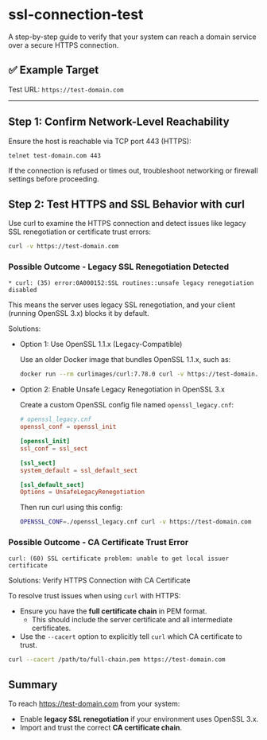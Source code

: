 # ssl-connection-test

A step-by-step guide to verify that your system can reach a domain service over a secure HTTPS connection.

## ✅ Example Target

Test URL: `https://test-domain.com`

---

## Step 1: Confirm Network-Level Reachability

Ensure the host is reachable via TCP port 443 (HTTPS):

```sh
telnet test-domain.com 443
```

If the connection is refused or times out, troubleshoot networking or firewall settings before proceeding.

## Step 2: Test HTTPS and SSL Behavior with curl

Use curl to examine the HTTPS connection and detect issues like legacy SSL renegotiation or certificate trust errors:

 ```sh
 curl -v https://test-domain.com
 ```

### Possible Outcome - Legacy SSL Renegotiation Detected

```msg
* curl: (35) error:0A000152:SSL routines::unsafe legacy renegotiation disabled
```
This means the server uses legacy SSL renegotiation, and your client (running OpenSSL 3.x) blocks it by default.

Solutions:

- Option 1: Use OpenSSL 1.1.x (Legacy-Compatible)

   Use an older Docker image that bundles OpenSSL 1.1.x, such as:

   ```sh 
   docker run --rm curlimages/curl:7.78.0 curl -v https://test-domain.com
   ```

- Option 2: Enable Unsafe Legacy Renegotiation in OpenSSL 3.x

   Create a custom OpenSSL config file named `openssl_legacy.cnf`:
   ```conf
   # openssl_legacy.cnf
   openssl_conf = openssl_init
   
   [openssl_init]
   ssl_conf = ssl_sect
   
   [ssl_sect]
   system_default = ssl_default_sect
   
   [ssl_default_sect]
   Options = UnsafeLegacyRenegotiation
   ```
   
   Then run curl using this config:
   ```sh
   OPENSSL_CONF=./openssl_legacy.cnf curl -v https://test-domain.com
   ```

### Possible Outcome - CA Certificate Trust Error

```msg
curl: (60) SSL certificate problem: unable to get local issuer certificate
```

Solutions: Verify HTTPS Connection with CA Certificate

  To resolve trust issues when using `curl` with HTTPS:
    
  - Ensure you have the **full certificate chain** in PEM format.
    - This should include the server certificate and all intermediate certificates.
  - Use the `--cacert` option to explicitly tell `curl` which CA certificate to trust.

  ```sh
  curl --cacert /path/to/full-chain.pem https://test-domain.com
  ```

## Summary

To reach https://test-domain.com from your system:

- Enable **legacy SSL renegotiation** if your environment uses OpenSSL 3.x.
- Import and trust the correct **CA certificate chain**.





